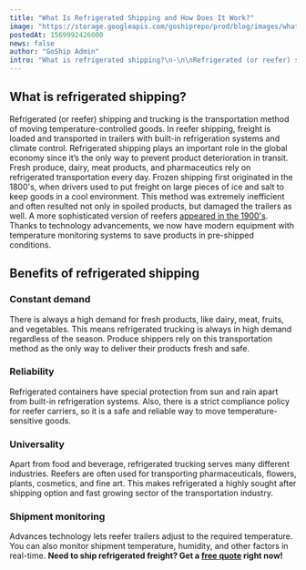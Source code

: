 ```yaml
---
title: "What Is Refrigerated Shipping and How Does It Work?"
image: "https://storage.googleapis.com/goshiprepo/prod/blog/images/what-is-refrigerated-shipping-and-how-does-it-work.jpg"
postedAt: 1569992426000
news: false
author: "GoShip Admin"
intro: "What is refrigerated shipping?\n-\n\nRefrigerated (or reefer) shipping and trucking is the transportation method of moving temperature-controlled goods. In reefer shipping, freight is loaded and transported in trailers with built-in refrigeration systems and climate control. Refrigerated shipping plays an important role in the global economy since it’s the only way to prevent product deterioration in transit. Fresh produce, dairy, meat products, and pharmaceutics rely on refrigerated transportation every day. "
---
```

What is refrigerated shipping?
------------------------------

Refrigerated (or reefer) shipping and trucking is the transportation method of moving temperature-controlled goods. In reefer shipping, freight is loaded and transported in trailers with built-in refrigeration systems and climate control. Refrigerated shipping plays an important role in the global economy since it’s the only way to prevent product deterioration in transit. Fresh produce, dairy, meat products, and pharmaceutics rely on refrigerated transportation every day. Frozen shipping first originated in the 1800's, when drivers used to put freight on large pieces of ice and salt to keep goods in a cool environment. This method was extremely inefficient and often resulted not only in spoiled products, but damaged the trailers as well. A more sophisticated version of reefers [appeared in the 1900's](https://www.porttechnology.org/news/everything_you_need_to_know_about_reefer_shipping/). Thanks to technology advancements, we now have modern equipment with temperature monitoring systems to save products in pre-shipped conditions.

Benefits of refrigerated shipping
---------------------------------

### Constant demand

There is always a high demand for fresh products, like dairy, meat, fruits, and vegetables. This means refrigerated trucking is always in high demand regardless of the season. Produce shippers rely on this transportation method as the only way to deliver their products fresh and safe.

### Reliability

Refrigerated containers have special protection from sun and rain apart from built-in refrigeration systems. Also, there is a strict compliance policy for reefer carriers, so it is a safe and reliable way to move temperature-sensitive goods.

### Universality

Apart from food and beverage, refrigerated trucking serves many different industries. Reefers are often used for transporting pharmaceuticals, flowers, plants, cosmetics, and fine art. This makes refrigerated a highly sought after shipping option and fast growing sector of the transportation industry.

### Shipment monitoring

Advances technology lets reefer trailers adjust to the required temperature. You can also monitor shipment temperature, humidity, and other factors in real-time. **Need to ship refrigerated freight? Get a [free quote](https://www.goship.com/) right now!**

